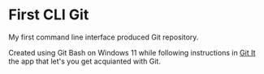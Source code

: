 # First CLI Git
My first command line interface produced Git repository.

Created using Git Bash on Windows 11 while following instructions in [Git It](https://github.com/jlord/git-it-electron) the app that let's you get acquianted with Git.
